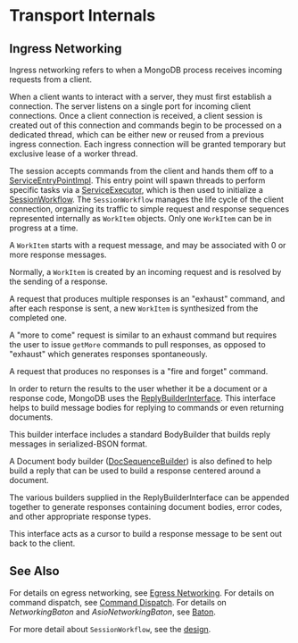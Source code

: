 # Transport Internals
## Ingress Networking

Ingress networking refers to when a MongoDB process receives incoming requests 
from a client.

When a client wants to interact with a server, they must first establish a 
connection. The server listens on a single port for incoming client connections. 
Once a client connection is received, a client session is created out of this
connection and commands begin to be processed on a dedicated thread, which
can be either new or reused from a previous ingress connection. Each ingress
connection will be granted temporary but exclusive lease of a worker thread.

The session accepts commands from the client and hands them off to a 
[ServiceEntryPointImpl]. This entry point will spawn threads to perform specific 
tasks via a [ServiceExecutor], which is then used to initialize a 
[SessionWorkflow]. The `SessionWorkflow` manages the life cycle of the client
connection, organizing its traffic to simple request and response sequences
represented internally as `WorkItem` objects. Only one `WorkItem` can be in
progress at a time.

A `WorkItem` starts with a request message, and may be associated with 0 or
more response messages.

Normally, a `WorkItem` is created by an incoming request
and is resolved by the sending of a response.

A request that produces multiple responses is an "exhaust" command, and
after each response is sent, a new `WorkItem` is synthesized from the
completed one.

A "more to come" request is similar to an exhaust command but requires the user to
issue `getMore` commands to pull responses, as opposed to "exhaust" which generates
responses spontaneously.

A request that produces no responses is a "fire and forget" command.

In order to return the results to the user whether it be a document or a response 
code, MongoDB uses the [ReplyBuilderInterface]. This interface helps to build 
message bodies for replying to commands or even returning documents.

This builder interface includes a standard BodyBuilder that builds reply 
messages in serialized-BSON format.

A Document body builder ([DocSequenceBuilder]) is also defined to help build a 
reply that can be used to build a response centered around a document.

The various builders supplied in the ReplyBuilderInterface can be appended 
together to generate responses containing document bodies, error codes, and 
other appropriate response types.

This interface acts as a cursor to build a response message to be sent out back 
to the client.

## See Also
For details on egress networking, see [Egress Networking][egress_networking]. For 
details on command dispatch, see [Command Dispatch][command_dispatch]. For details 
on *NetworkingBaton* and *AsioNetworkingBaton*, see [Baton][baton].

For more detail about `SessionWorkflow`, see the [design][session_workflow_design].

[ServiceExecutor]: service_executor.h
[SessionWorkflow]: session_workflow.h
[ServiceEntryPoint]: service_entry_point.h
[ServiceEntryPointImpl]: service_entry_point_impl.h
[ReplyBuilderInterface]: ../rpc/reply_builder_interface.h
[DocSequenceBuilder]: ../rpc/op_msg.h
[egress_networking]: ../../../docs/egress_networking.md
[command_dispatch]: ../../../docs/command_dispatch.md
[baton]: ../../../docs/baton.md
[session_workflow_design]: https://docs.google.com/document/d/1CKna4BEFyOj_NAM7i2dL7xCDcTs3RQzsu4KN6p5GVuM
